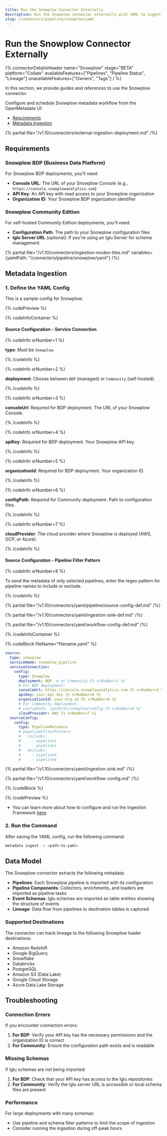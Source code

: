 ```yaml
---
title: Run the Snowplow Connector Externally
Description: Run the Snowplow connector externally with YAML to ingest pipelines, schemas, and lineage across BDP or Community deployments.
slug: /connectors/pipeline/snowplow/yaml
---
```


# Run the Snowplow Connector Externally

{% connectorDetailsHeader
name="Snowplow"
stage="BETA"
platform="Collate"
availableFeatures=["Pipelines", "Pipeline Status", "Lineage"]
unavailableFeatures=["Owners", "Tags"]
/ %}

In this section, we provide guides and references to use the Snowplow connector.

Configure and schedule Snowplow metadata workflow from the OpenMetadata UI:

- [Requirements](#requirements)
- [Metadata Ingestion](#metadata-ingestion)

{% partial file="/v1.10/connectors/external-ingestion-deployment.md" /%}

## Requirements

### Snowplow BDP (Business Data Platform)

For Snowplow BDP deployments, you'll need:
- **Console URL**: The URL of your Snowplow Console (e.g., `https://console.snowplowanalytics.com`)
- **API Key**: An API key with read access to your Snowplow organization
- **Organization ID**: Your Snowplow BDP organization identifier

### Snowplow Community Edition

For self-hosted Community Edition deployments, you'll need:
- **Configuration Path**: The path to your Snowplow configuration files
- **Iglu Server URL** (optional): If you're using an Iglu Server for schema management

{% partial file="/v1.10/connectors/ingestion-modes-tiles.md" variables={yamlPath: "/connectors/pipeline/snowplow/yaml"} /%}

## Metadata Ingestion

### 1. Define the YAML Config

This is a sample config for Snowplow:

{% codePreview %}

{% codeInfoContainer %}

#### Source Configuration - Service Connection

{% codeInfo srNumber=1 %}

**type**: Must be `Snowplow`.

{% /codeInfo %}

{% codeInfo srNumber=2 %}

**deployment**: Choose between `BDP` (managed) or `Community` (self-hosted).

{% /codeInfo %}

{% codeInfo srNumber=3 %}

**consoleUrl**: Required for BDP deployment. The URL of your Snowplow Console.

{% /codeInfo %}

{% codeInfo srNumber=4 %}

**apiKey**: Required for BDP deployment. Your Snowplow API key.

{% /codeInfo %}

{% codeInfo srNumber=5 %}

**organizationId**: Required for BDP deployment. Your organization ID.

{% /codeInfo %}

{% codeInfo srNumber=6 %}

**configPath**: Required for Community deployment. Path to configuration files.

{% /codeInfo %}

{% codeInfo srNumber=7 %}

**cloudProvider**: The cloud provider where Snowplow is deployed (AWS, GCP, or Azure).

{% /codeInfo %}

#### Source Configuration - Pipeline Filter Pattern

{% codeInfo srNumber=8 %}

To send the metadata of only selected pipelines, enter the regex pattern for pipeline names to include or exclude.

{% /codeInfo %}

{% partial file="/v1.10/connectors/yaml/pipeline/source-config-def.md" /%}

{% partial file="/v1.10/connectors/yaml/ingestion-sink-def.md" /%}

{% partial file="/v1.10/connectors/yaml/workflow-config-def.md" /%}

{% /codeInfoContainer %}

{% codeBlock fileName="filename.yaml" %}

```yaml {% isCodeBlock=true %}
source:
  type: snowplow
  serviceName: snowplow_pipeline
  serviceConnection:
    config:
      type: Snowplow
      deployment: BDP  # or Community {% srNumber=2 %}
      # For BDP deployment:
      consoleUrl: https://console.snowplowanalytics.com {% srNumber=3 %}
      apiKey: your-api-key {% srNumber=4 %}
      organizationId: your-org-id {% srNumber=5 %}
      # For Community deployment:
      # configPath: /path/to/snowplow/config {% srNumber=6 %}
      cloudProvider: AWS {% srNumber=7 %}
  sourceConfig:
    config:
      type: PipelineMetadata
      # pipelineFilterPattern:
      #   includes:
      #     - pipeline1
      #     - pipeline2
      #   excludes:
      #     - pipeline3
      #     - pipeline4
```

{% partial file="/v1.10/connectors/yaml/ingestion-sink.md" /%}

{% partial file="/v1.10/connectors/yaml/workflow-config.md" /%}

{% /codeBlock %}

{% /codePreview %}

- You can learn more about how to configure and run the Ingestion Framework [here](/deployment/ingestion).

### 2. Run the Command

After saving the YAML config, run the following command:

```bash
metadata ingest -c <path-to-yaml>
```

## Data Model

The Snowplow connector extracts the following metadata:

- **Pipelines**: Each Snowplow pipeline is imported with its configuration
- **Pipeline Components**: Collectors, enrichments, and loaders are imported as pipeline tasks
- **Event Schemas**: Iglu schemas are imported as table entities showing the structure of events
- **Lineage**: Data flow from pipelines to destination tables is captured

### Supported Destinations

The connector can track lineage to the following Snowplow loader destinations:
- Amazon Redshift
- Google BigQuery
- Snowflake
- Databricks
- PostgreSQL
- Amazon S3 (Data Lake)
- Google Cloud Storage
- Azure Data Lake Storage

## Troubleshooting

### Connection Errors

If you encounter connection errors:

1. **For BDP**: Verify your API key has the necessary permissions and the organization ID is correct
2. **For Community**: Ensure the configuration path exists and is readable

### Missing Schemas

If Iglu schemas are not being imported:

1. **For BDP**: Check that your API key has access to the Iglu repositories
2. **For Community**: Verify the Iglu server URL is accessible or local schema files are present

### Performance

For large deployments with many schemas:
- Use pipeline and schema filter patterns to limit the scope of ingestion
- Consider running the ingestion during off-peak hours